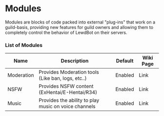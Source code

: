# Modules

Modules are blocks of code packed into external "plug-ins" that work on a guild-basis, providing new features for guild owners and allowing them to completely control the behavior of LewdBot on their servers.

### List of Modules
| Name       | Description                                          | Default | Wiki Page |
|------------|------------------------------------------------------|---------|-----------|
| Moderation | Provides Moderation tools (Like ban, logs, etc..)    | Enabled | Link      |
| NSFW       | Provides NSFW content (ExHentai/E-Hentai/R34)        | Enabled | Link      |
| Music      | Provides the ability to play music on voice channels | Enabled | Link      |

